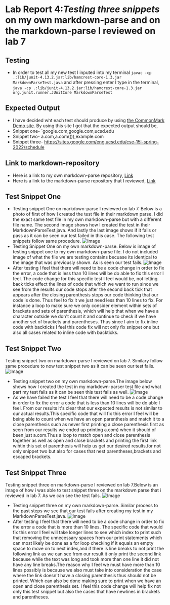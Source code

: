 # Lab Report 4:*Testing three snippets* on my own markdown-parse and on the markdown-parse I reviewed on lab 7
## Testing 
* In order to test all my new test I inputed into
my terminal `javac -cp .:lib/junit-4.13.2.jar:lib/hamcrest-core-1.3.jar MarkdownParseTest.java` and after pressing enter I type in the terminal, 
`java -cp .:lib/junit-4.13.2.jar:lib/hamcrest-core-1.3.jar org.junit.runner.JUnitCore MarkdownParseTest`
## Expected Output
* I have decided wht each test should produce by using [the CommonMark Demo site](https://spec.commonmark.org/dingus/).
By using this site I got that the expected output should be,
* Snippet one- `google.com,google.com,ucsd.edu
* Snippet two- a.com,a.com(()),example.com
* Snippet three- https://sites.google.com/eng.ucsd.edu/cse-15l-spring-2022/schedule

## Link to markdown-repository
* Here is a link to my own markdown-parse repository, [Link](https://github.com/mtonsing/markdown-parser)
* Here is a link to the markdown-parse repository that I reviewed, [Link](https://github.com/thanhnhanlam/markdown-parser) 
## Test Snippet One
* Testing snippet One on markdown-parse I reviewed on lab 7. Below is a photo of first of how I created the test file in their markdown parse. I did the exact same test file in my own markdown-parse but with a different file name. The second image shows how I created the test in their MarkdownParseTest.java. And lastly the last image shows if it fails or pass as it can be seen our test failed in this case. The following test snippets follow same procedure.
![Image](z.png)
* Testing Snippet One on my own markdown-parse.
Below is image of testing snippet one to my own markdown-parse file. I do not included image of what the file we are testing contains becuase its identical to the image that was previously shown. As is seen our test fails. 
![Image](z2.png)
* After testing I feel that there will need to be a code change in order to fix the error, a code that is less than 10 lines will be do able to fix this error I feel. The code change for this specific test I feel would be, not letting back ticks effect the lines of code that which we want to run since we see from the results our code stops after the second back tick that appears after the closing parenthesis stops our code thinking that our code is done. Thus feel to fix it we just need less than 10 lines to fix. For instance a loop to make sure we only consider element within sets of brackets and sets of parenthesis, which will help that when we have a character outside we don't count it and continue to check if we have another set of brackets and parentheses. Thus since I aim to fix inline code with backticks I feel this code fix will not only fix snippet one but also all cases related to inline code with backticks.
## Test Snippet Two
Testing snippet two on markdown-parse I reviewed on lab 7. Similary follow same procedure to now test snippet two as it can be seen our test fails. 
![Image](y.png)
* Testing snippet two on my own markdown-parse.The image below shows how I created the test in my markdown-parser test file and what part my test fails as it can be seen this test fails as well.
![Image](y2.png)
* As we have failed the test I feel that there will need to be a code change in order to fix the error a code that is less than 10 lines will be do able I feel. From our results it's clear that our expected results is not similar to our actual results.This specific code that will fix this error I feel will be being able to count when we have an open parenthesis and match it to a close parenthesis such as never first printing a close parenthesis first as seen from our results we ended up printing a.com) when it should of been just a.com.Thus a loop to match open and close parenthesis together as well as open and close brackets and printing the first link wihtin this set of parenthesis will help us get our desired results,for not only snippet two but also for cases that nest parentheses,brackets and escaped brackets.
## Test Snippet Three
Testing snippet three on markdown-parse I reviewed on lab 7.Below is an image of how i was able to test snippet three on the markdown parse that i reviewed in lab 7. As we can see the test fails. 
![Image](x.png)
* Testing snippet three on my own markdown-parse.
Similar process to the past steps we see that our test fails after creating my test in my MarkdownParseTest.java. 
![Image](n.png)
* After testing I feel that there will need to be a code change in order to fix the error a code that is more than 10 lines. The specific code that would fix this error I feel will take longer lines to see which index to print such that removing the unnecessary spaces from our print statements which can most likely be done as a for loop checking if it equals an empty space to move on to next index,and if there is line breaks to not print the following link as we can see from our result it only print the second link because while the text was long and took more than one line it did not have any line breaks.The reason why I feel we must have more than 10 lines possibly is because we also must take into consideration the case where the link doesn't have a closing parenthesis thus should not be printed. Which can also be done making sure to print when we have an open and close parenthesis set. I feel this code change will help fix not only this test snippet but also the cases that have newlines in brackets and parentheses. 
